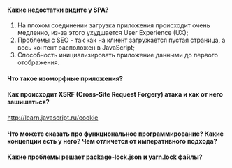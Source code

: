 #### Какие недостатки видите у SPA?
1. На плохом соединении загрузка приложения происходит очень медленно, из-за этого ухудшается User Experience (UX);
2. Проблемы с SEO - так как на клиент загружается пустая страница, а весь контент расположен в JavaScript;
3. Способность инициализировать приложение данными до первого отображения.
#### Что такое изоморфные приложения?
#### Как происходит XSRF (Cross-Site Request Forgery) атака и как от него зашишаться?
http://learn.javascript.ru/cookie
#### Что можете сказать про функциональное программирование? Какие концепции есть у него? Чем отличется от императивного подхода?
#### Какие проблемы решает package-lock.json и yarn.lock файлы?
